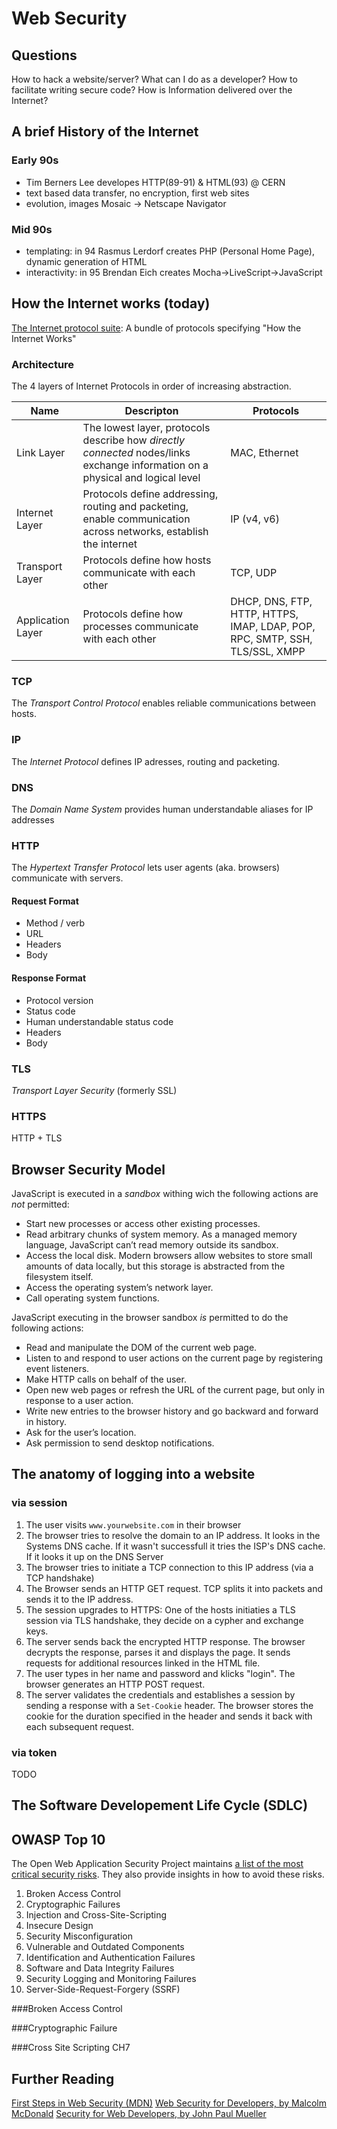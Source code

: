 # Web Security

## Questions

How to hack a website/server?
What can I do as a developer?
How to facilitate writing secure code?
How is Information delivered over the Internet?

## A brief History of the Internet

### Early 90s
- Tim Berners Lee developes HTTP(89-91) & HTML(93) @ CERN
- text based data transfer, no encryption, first web sites
- evolution, images Mosaic -> Netscape Navigator

### Mid 90s
- templating: in 94 Rasmus Lerdorf creates PHP (Personal Home Page), dynamic generation of HTML
- interactivity: in 95 Brendan Eich creates Mocha->LiveScript->JavaScript


## How the Internet works (today)

[The Internet protocol suite](https://en.wikipedia.org/wiki/Internet_protocol_suite): A bundle of protocols specifying "How the Internet Works"

### Architecture

The 4 layers of Internet Protocols in order of increasing abstraction.

| Name | Descripton | Protocols |
| --- | --- | --- |
| Link Layer | The lowest layer, protocols describe how *directly connected* nodes/links exchange information on a physical and logical level | MAC, Ethernet |
| Internet Layer | Protocols define addressing, routing and packeting, enable communication across networks, establish the internet | IP (v4, v6) |
| Transport Layer | Protocols define how hosts communicate with each other | TCP, UDP |
| Application Layer | Protocols define how processes communicate with each other | DHCP, DNS, FTP, HTTP, HTTPS, IMAP, LDAP, POP, RPC, SMTP, SSH, TLS/SSL, XMPP |

### TCP
The *Transport Control Protocol* enables reliable communications between hosts.

### IP
The *Internet Protocol* defines IP adresses, routing and packeting.

### DNS
The *Domain Name System* provides human understandable aliases for IP addresses

### HTTP
The *Hypertext Transfer Protocol* lets user agents (aka. browsers) communicate with servers.

#### Request Format
- Method / verb
- URL
- Headers
- Body

#### Response Format
- Protocol version
- Status code
- Human understandable status code
- Headers
- Body

### TLS
*Transport Layer Security* (formerly SSL)

### HTTPS
HTTP + TLS


## Browser Security Model

JavaScript is executed in a *sandbox* withing wich the following actions are *not* permitted:
- Start new processes or access other existing processes. 
- Read arbitrary chunks of system memory. As a managed memory language, JavaScript can’t read memory outside its sandbox.
- Access the local disk. Modern browsers allow websites to store small amounts of data locally, but this storage is abstracted from the filesystem itself. 
- Access the operating system’s network layer. 
- Call operating system functions.

JavaScript executing in the browser sandbox *is* permitted to do the following actions:
- Read and manipulate the DOM of the current web page. 
- Listen to and respond to user actions on the current page by registering event listeners.
- Make HTTP calls on behalf of the user.
- Open new web pages or refresh the URL of the current page, but only in response to a user action. 
- Write new entries to the browser history and go backward and forward in history.
- Ask for the user’s location.
- Ask permission to send desktop notifications.


## The anatomy of logging into a website

### via session
1. The user visits `www.yourwebsite.com` in their browser
2. The browser tries to resolve the domain to an IP address. It looks in the Systems DNS cache. If it wasn't successfull it tries the ISP's DNS cache. If it looks it up on the DNS Server
3. The browser tries to initiate a TCP connection to this IP address (via a TCP handshake)
4. The Browser sends an HTTP GET request. TCP splits it into packets and sends it to the IP address.
5. The session upgrades to HTTPS: One of the hosts initiaties a TLS session via TLS handshake, they decide on a cypher and exchange keys.
6. The server sends back the encrypted HTTP response. The browser decrypts the response, parses it and displays the page. It sends requests for additional resources linked in the HTML file.
7. The user types in her name and password and klicks "login". The browser generates an HTTP POST request.
8. The server validates the credentials and establishes a session by sending a response with a `Set-Cookie` header. The browser stores the cookie for the duration specified in the header and sends it back with each subsequent request.


### via token
TODO


## The Software Developement Life Cycle (SDLC)

## OWASP Top 10

The Open Web Application Security Project maintains [a list of the most critical security risks](https://owasp.org/www-project-top-ten/). They also provide insights in how to avoid these risks.

1. Broken Access Control
2. Cryptographic Failures
3. Injection and Cross-Site-Scripting
4. Insecure Design
5. Security Misconfiguration
6. Vulnerable and Outdated Components
7. Identification and Authentication Failures
8. Software and Data Integrity Failures
9. Security Logging and Monitoring Failures
10. Server-Side-Request-Forgery (SSRF)


###Broken Access Control


###Cryptographic Failure


###Cross Site Scripting
CH7




## Further Reading
[First Steps in Web Security (MDN)](https://developer.mozilla.org/en-US/docs/Learn/Server-side/First_steps/Website_security)
[Web Security for Developers, by Malcolm McDonald](httpps://nostarch.com/websecurity)
[Security for Web Developers, by John Paul Mueller](https://www.oreilly.com/library/view/security-for-web/9781491928684/)
